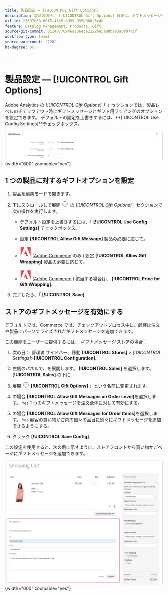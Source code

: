 ```yaml
---
title: 製品設定 — [!UICONTROL Gift Options]
description: 製品の場合、 [!UICONTROL Gift Options] 設定は、ギフトメッセージを含めることができるか、またはギフト用ラッピングのオプションがチェックアウト時に使用できるかを決定します。
exl-id: 21597e38-60f5-45e5-8d99-955d088c5c48
feature: Catalog Management, Products, Gift
source-git-commit: 01148770946a236ece2122be5a88b963a0f07d1f
workflow-type: tm+mt
source-wordcount: '228'
ht-degree: 0%

---
```


# 製品設定 — [!UICONTROL Gift Options]

Adobe Analytics の _[!UICONTROL Gift Options]_「 」セクションでは、製品レベルのチェックアウト時にギフトメッセージとギフト用ラッピングのオプションを設定できます。 デフォルトの設定を上書きするには、**[!UICONTROL Use Config Settings]**チェックボックス。

![ギフトオプション](./assets/product-gift-options-ee.png){width="600" zoomable="yes"}

## 1 つの製品に対するギフトオプションを設定

1. 製品を編集モードで開きます。

1. 下にスクロールして展開 ![拡張セレクター](../assets/icon-display-expand.png) の _[!UICONTROL Gift Options]_」セクションで次の操作を実行します。

   - デフォルト設定を上書きするには、「 **[!UICONTROL Use Config Settings]** チェックボックス。

   - 設定 **[!UICONTROL Allow Gift Message]** 製品の必要に応じて。

   - ![Adobe Commerce](../assets/adobe-logo.svg) ([Adobe Commerce](../landing/home.md#product-editions) のみ ) 設定 **[!UICONTROL Allow Gift Wrapping]** 製品の必要に応じて。

   - ![Adobe Commerce](../assets/adobe-logo.svg) ([Adobe Commerce](../landing/home.md#product-editions) ) 該当する場合は、 **[!UICONTROL Price for Gift Wrapping]**.

1. 完了したら、「 **[!UICONTROL Save]**.

## ストアのギフトメッセージを有効にする

デフォルトでは、Commerce では、チェックアウトプロセス中に、顧客は注文や製品にパーソナライズされたギフトメッセージを追加できます。

この機能をユーザーに提供するには、 _ギフトメッセージ_ ストアの場合：

1. 次の日： _管理者_ サイドバー、移動 **[!UICONTROL Stores]** > _[!UICONTROL Settings]_>**[!UICONTROL Configuration]**.

1. 左側のパネルで、を展開します。 **[!UICONTROL Sales]** を選択します。 **[!UICONTROL Sales]** の下に

1. 展開 ![拡張セレクター](../assets/icon-display-expand.png) **[!UICONTROL Gift Options]** 」という名前に変更されます。

1. の場合 **[!UICONTROL Allow Gift Messages on Order Level]**&#x200B;を選択します。 `Yes` 1 つのギフトメッセージを注文全体に対して有効にする。

1. の場合 **[!UICONTROL Allow Gift Messages for Order Items]**&#x200B;を選択します。 `Yes` 顧客の買い物かご内の個々の品目に別々にギフトメッセージを追加できるようにする。

1. クリック **[!UICONTROL Save Config]**.

この設定を使用すると、次の例に示すように、ストアフロントから買い物かごページにギフトメッセージを追加できます。

![ギフトメッセージ](./assets/gift-message.png){width="600" zoomable="yes"}
